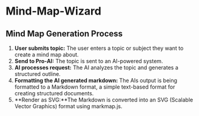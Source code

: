 # Mind-Map-Wizard

## Mind Map Generation Process

1. **User submits topic:** The user enters a topic or subject they want to create a mind map about.
2. **Send to Pro-AI:** The topic is sent to an AI-powered system.
3. **AI processes request:**
    The AI analyzes the topic and generates a structured outline.
4. **Formatting the AI generated markdown:**
    The AIs output is being formatted to a Markdown format, a simple text-based format for creating structured documents.
5. **Render as SVG:**The Markdown is converted into an SVG (Scalable Vector Graphics) format using markmap.js.
